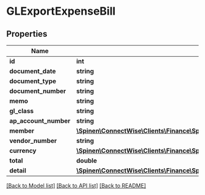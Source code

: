 # GLExportExpenseBill

## Properties
Name | Type | Description | Notes
------------ | ------------- | ------------- | -------------
**id** | **int** |  | [optional] 
**document_date** | **string** |  | [optional] 
**document_type** | **string** |  | [optional] 
**document_number** | **string** |  | [optional] 
**memo** | **string** |  | [optional] 
**gl_class** | **string** |  | [optional] 
**ap_account_number** | **string** |  | [optional] 
**member** | [**\Spinen\ConnectWise\Clients\Finance\Spinen\ConnectWise\Clients\Finance\Model\MemberReference**](MemberReference.md) |  | [optional] 
**vendor_number** | **string** |  | [optional] 
**currency** | [**\Spinen\ConnectWise\Clients\Finance\Spinen\ConnectWise\Clients\Finance\Model\CurrencyReference**](CurrencyReference.md) |  | [optional] 
**total** | **double** |  | [optional] 
**detail** | [**\Spinen\ConnectWise\Clients\Finance\Spinen\ConnectWise\Clients\Finance\Model\GLExportExpenseBillDetail[]**](GLExportExpenseBillDetail.md) |  | [optional] 

[[Back to Model list]](../README.md#documentation-for-models) [[Back to API list]](../README.md#documentation-for-api-endpoints) [[Back to README]](../README.md)


